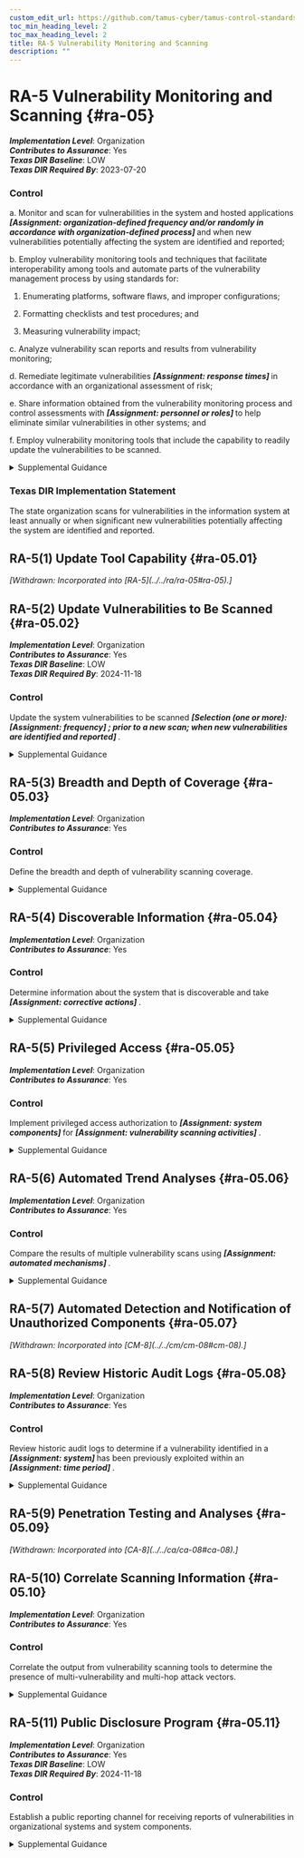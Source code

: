 ```yaml
---
custom_edit_url: https://github.com/tamus-cyber/tamus-control-standards/tree/main/content/tamus.edu/TAMUS_profile.xml
toc_min_heading_level: 2
toc_max_heading_level: 2
title: RA-5 Vulnerability Monitoring and Scanning
description: ""
---
```


# RA-5 Vulnerability Monitoring and Scanning {#ra-05}

_**Implementation Level**_: Organization\
_**Contributes to Assurance**_: Yes\
_**Texas DIR Baseline**_: LOW\
_**Texas DIR Required By**_: 2023-07-20

### Control

a. Monitor and scan for vulnerabilities in the system and hosted applications <strong> <em>[Assignment: organization-defined frequency and/or randomly in accordance with organization-defined process]</em> </strong> and when new vulnerabilities potentially affecting the system are identified and reported;

b. Employ vulnerability monitoring tools and techniques that facilitate interoperability among tools and automate parts of the vulnerability management process by using standards for:

1. Enumerating platforms, software flaws, and improper configurations;

2. Formatting checklists and test procedures; and

3. Measuring vulnerability impact;

c. Analyze vulnerability scan reports and results from vulnerability monitoring;

d. Remediate legitimate vulnerabilities <strong> <em>[Assignment: response times]</em> </strong> in accordance with an organizational assessment of risk;

e. Share information obtained from the vulnerability monitoring process and control assessments with <strong> <em>[Assignment: personnel or roles]</em> </strong> to help eliminate similar vulnerabilities in other systems; and

f. Employ vulnerability monitoring tools that include the capability to readily update the vulnerabilities to be scanned.

<details>
  <summary>Supplemental Guidance</summary>

Security categorization of information and systems guides the frequency and comprehensiveness of vulnerability monitoring (including scans). Organizations determine the required vulnerability monitoring for system components, ensuring that the potential sources of vulnerabilities—such as infrastructure components (e.g., switches, routers, guards, sensors), networked printers, scanners, and copiers—are not overlooked. The capability to readily update vulnerability monitoring tools as new vulnerabilities are discovered and announced and as new scanning methods are developed helps to ensure that new vulnerabilities are not missed by employed vulnerability monitoring tools. The vulnerability monitoring tool update process helps to ensure that potential vulnerabilities in the system are identified and addressed as quickly as possible. Vulnerability monitoring and analyses for custom software may require additional approaches, such as static analysis, dynamic analysis, binary analysis, or a hybrid of the three approaches. Organizations can use these analysis approaches in source code reviews and in a variety of tools, including web-based application scanners, static analysis tools, and binary analyzers.

</details>

### Texas DIR Implementation Statement

The state organization scans for vulnerabilities in the information system at least annually or when significant new vulnerabilities potentially affecting the system are identified and reported.

## RA-5(1) Update Tool Capability {#ra-05.01}


<prop xmlns="http://csrc.nist.gov/ns/oscal/1.0" name="status" value="withdrawn">
               <em>[Withdrawn: Incorporated into [RA-5](../../ra/ra-05#ra-05).]</em>
            </prop>
            

## RA-5(2) Update Vulnerabilities to Be Scanned {#ra-05.02}

_**Implementation Level**_: Organization\
_**Contributes to Assurance**_: Yes\
_**Texas DIR Baseline**_: LOW\
_**Texas DIR Required By**_: 2024-11-18

### Control

Update the system vulnerabilities to be scanned <strong> <em>[Selection (one or more): <strong> <em>[Assignment: frequency]</em> </strong> ; prior to a new scan; when new vulnerabilities are identified and reported]</em> </strong>.

<details>
  <summary>Supplemental Guidance</summary>

Due to the complexity of modern software, systems, and other factors, new vulnerabilities are discovered on a regular basis. It is important that newly discovered vulnerabilities are added to the list of vulnerabilities to be scanned to ensure that the organization can take steps to mitigate those vulnerabilities in a timely manner.

</details>

## RA-5(3) Breadth and Depth of Coverage {#ra-05.03}

_**Implementation Level**_: Organization\
_**Contributes to Assurance**_: Yes

### Control

Define the breadth and depth of vulnerability scanning coverage.

<details>
  <summary>Supplemental Guidance</summary>

The breadth of vulnerability scanning coverage can be expressed as a percentage of components within the system, by the particular types of systems, by the criticality of systems, or by the number of vulnerabilities to be checked. Conversely, the depth of vulnerability scanning coverage can be expressed as the level of the system design that the organization intends to monitor (e.g., component, module, subsystem, element). Organizations can determine the sufficiency of vulnerability scanning coverage with regard to its risk tolerance and other factors. Scanning tools and how the tools are configured may affect the depth and coverage. Multiple scanning tools may be needed to achieve the desired depth and coverage. <a xmlns="http://csrc.nist.gov/ns/oscal/1.0" href="#a21aef46-7330-48a0-b2e1-c5bb8b2dd11d">SP 800-53A</a> provides additional information on the breadth and depth of coverage.

</details>

## RA-5(4) Discoverable Information {#ra-05.04}

_**Implementation Level**_: Organization\
_**Contributes to Assurance**_: Yes

### Control

Determine information about the system that is discoverable and take <strong> <em>[Assignment: corrective actions]</em> </strong>.

<details>
  <summary>Supplemental Guidance</summary>

Discoverable information includes information that adversaries could obtain without compromising or breaching the system, such as by collecting information that the system is exposing or by conducting extensive web searches. Corrective actions include notifying appropriate organizational personnel, removing designated information, or changing the system to make the designated information less relevant or attractive to adversaries. This enhancement excludes intentionally discoverable information that may be part of a decoy capability (e.g., honeypots, honeynets, or deception nets) deployed by the organization.

</details>

## RA-5(5) Privileged Access {#ra-05.05}

_**Implementation Level**_: Organization\
_**Contributes to Assurance**_: Yes

### Control

Implement privileged access authorization to <strong> <em>[Assignment: system components]</em> </strong> for <strong> <em>[Assignment: vulnerability scanning activities]</em> </strong>.

<details>
  <summary>Supplemental Guidance</summary>

In certain situations, the nature of the vulnerability scanning may be more intrusive, or the system component that is the subject of the scanning may contain classified or controlled unclassified information, such as personally identifiable information. Privileged access authorization to selected system components facilitates more thorough vulnerability scanning and protects the sensitive nature of such scanning.

</details>

## RA-5(6) Automated Trend Analyses {#ra-05.06}

_**Implementation Level**_: Organization\
_**Contributes to Assurance**_: Yes

### Control

Compare the results of multiple vulnerability scans using <strong> <em>[Assignment: automated mechanisms]</em> </strong>.

<details>
  <summary>Supplemental Guidance</summary>

Using automated mechanisms to analyze multiple vulnerability scans over time can help determine trends in system vulnerabilities and identify patterns of attack.

</details>

## RA-5(7) Automated Detection and Notification of Unauthorized Components {#ra-05.07}


<prop xmlns="http://csrc.nist.gov/ns/oscal/1.0" name="status" value="withdrawn">
               <em>[Withdrawn: Incorporated into [CM-8](../../cm/cm-08#cm-08).]</em>
            </prop>
            

## RA-5(8) Review Historic Audit Logs {#ra-05.08}

_**Implementation Level**_: Organization\
_**Contributes to Assurance**_: Yes

### Control

Review historic audit logs to determine if a vulnerability identified in a <strong> <em>[Assignment: system]</em> </strong> has been previously exploited within an <strong> <em>[Assignment: time period]</em> </strong>.

<details>
  <summary>Supplemental Guidance</summary>

Reviewing historic audit logs to determine if a recently detected vulnerability in a system has been previously exploited by an adversary can provide important information for forensic analyses. Such analyses can help identify, for example, the extent of a previous intrusion, the trade craft employed during the attack, organizational information exfiltrated or modified, mission or business capabilities affected, and the duration of the attack.

</details>

## RA-5(9) Penetration Testing and Analyses {#ra-05.09}


<prop xmlns="http://csrc.nist.gov/ns/oscal/1.0" name="status" value="withdrawn">
               <em>[Withdrawn: Incorporated into [CA-8](../../ca/ca-08#ca-08).]</em>
            </prop>
            

## RA-5(10) Correlate Scanning Information {#ra-05.10}

_**Implementation Level**_: Organization\
_**Contributes to Assurance**_: Yes

### Control

Correlate the output from vulnerability scanning tools to determine the presence of multi-vulnerability and multi-hop attack vectors.

<details>
  <summary>Supplemental Guidance</summary>

An attack vector is a path or means by which an adversary can gain access to a system in order to deliver malicious code or exfiltrate information. Organizations can use attack trees to show how hostile activities by adversaries interact and combine to produce adverse impacts or negative consequences to systems and organizations. Such information, together with correlated data from vulnerability scanning tools, can provide greater clarity regarding multi-vulnerability and multi-hop attack vectors. The correlation of vulnerability scanning information is especially important when organizations are transitioning from older technologies to newer technologies (e.g., transitioning from IPv4 to IPv6 network protocols). During such transitions, some system components may inadvertently be unmanaged and create opportunities for adversary exploitation.

</details>

## RA-5(11) Public Disclosure Program {#ra-05.11}

_**Implementation Level**_: Organization\
_**Contributes to Assurance**_: Yes\
_**Texas DIR Baseline**_: LOW\
_**Texas DIR Required By**_: 2024-11-18

### Control

Establish a public reporting channel for receiving reports of vulnerabilities in organizational systems and system components.

<details>
  <summary>Supplemental Guidance</summary>

The reporting channel is publicly discoverable and contains clear language authorizing good-faith research and the disclosure of vulnerabilities to the organization. The organization does not condition its authorization on an expectation of indefinite non-disclosure to the public by the reporting entity but may request a specific time period to properly remediate the vulnerability.

</details>

